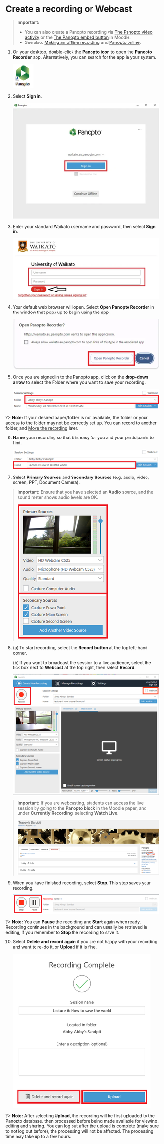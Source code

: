 # Create a recording or Webcast

> **Important:**
> - You can also create a Panopto recording via [The Panopto video activity](add-panopto-video-resource-in-moodle.md) or the [The Panopto embed button](the-panopto-embed-button.md) in Moodle.
> - See also: [Making an offline recording](making-an-offline-recording.md) and [Panopto online](record-in-a-browser.md).

1. On your desktop, double-click the **Panopto icon** to open the **Panopto Recorder** app. Alternatively, you can search for the app in your system.

	![](images/Panopto-2.png)

2. Select **Sign in**.

	![](images/panopto-signin-prompt.png)
   
3. Enter your standard Waikato username and password, then select **Sign in**.

	![](images/panoptosigninpage.jpg)

4. Your default web browser will open. Select **Open Panopto Recorder** in the window that pops up to begin using the app.

	![](images/panopto-select-open-panopto-recorder.png)

5. Once you are signed in to the Panopto app, click on the **drop-down arrow** to select the Folder where you want to save your recording.

	![](images/Panopto3.png)

?> **Note:** If your desired paper/folder is not available, the folder or your access to the folder may not be correctly set up. You can record to another folder, and [Move the recording](move-panopto-recordings.md) later.

6. **Name** your recording so that it is easy for you and your participants to find.

	![](images/Panopto5.png)
   
7. Select **Primary Sources** and **Secondary Sources** (e.g. audio, video, screen, PPT, Document Camera).

> **Important:**
> Ensure that you have selected an **Audio** source, and the sound meter shows audio levels are OK.
> 
> ![](images/Panopto4.png)

8. (a) To start recording, select the **Record button** at the top left-hand corner.

   (b) If you want to broadcast the session to a live audience, select the tick box next to **Webcast** at the top right, then select **Record**.

	![](images/Webcast.png)

> **Important:**
> If you are webcasting, students can access the live session by going to the **Panopto block** in the Moodle paper, and under **Currently Recording**, selecting **Watch Live**.
> 
> ![](images/Watchlive.png)

9. When you have finished recording, select **Stop**. This step saves your recording.

	![](images/Panopto7.png)

?> **Note:** You can **Pause** the recording and **Start** again when ready. Recording continues in the background and can usually be retrieved in editing, if you remember to **Stop** the recording to save it.

10. Select **Delete and record again** if you are not happy with your recording and want to re-do it, or **Upload** if it is fine.

	![](images/Panopto8.png)

?> **Note:** After selecting **Upload**, the recording will be first uploaded to the Panopto database, then processed before being made available for viewing, editing and sharing. You can log out after the upload is complete (make sure to not log out before), the processing will not be affected. The processing time may take up to a few hours.

